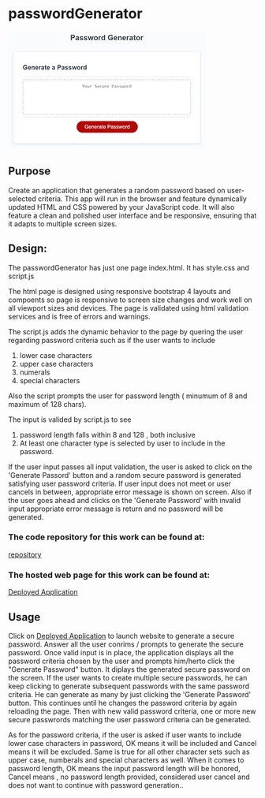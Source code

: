 # passwordGenerator
[![Thumbnail](Assets/images/passwordGeneratorPic-thumb.jpg)](https://s-suresh-kumar.github.io/passwordGenerator/) 
## Purpose
Create an application that generates a random password based on user-selected criteria. This app will run in the browser and feature dynamically updated HTML and CSS powered by your JavaScript code. It will also feature a clean and polished user interface and be responsive, ensuring that it adapts to multiple screen sizes.


## Design:
The passwordGenerator has just one page index.html. It has style.css and script.js

The html page is designed using responsive bootstrap 4 layouts and compoents so page is responsive to screen size changes and work well on all viewport sizes and devices. The page is validated using html validation services and is free of errors and warnings.

The script.js adds the dynamic behavior to the page by quering the user regarding password criteria  such as if the user wants to include

1. lower case characters 
2. upper case characters
3. numerals
4. special characters
   
Also the script prompts the user for password length ( minumum of 8 and maximum of 128 chars).

The input is valided by script.js to see
1. password length falls within 8 and 128 , both inclusive
2. At least one character type is selected by user to include in the password.
   
If the user input passes all input validation, the user is asked to click on the 'Generate Passord' button and  a random secure password is generated satisfying user password criteria.  If user input does not meet or user cancels in between, appropriate error message is shown on screen. Also if the user goes ahead and clicks on the 'Generate Password' with invalid input appropriate error message is return and no password will be generated.

### The code repository for this work can be found at:
[repository](https://github.com/s-suresh-kumar/passwordGenerator)

### The hosted web page for this work can be found at:
[Deployed Application](https://s-suresh-kumar.github.io/passwordGenerator/)

## Usage 
Click  on [Deployed Application](https://s-suresh-kumar.github.io/passordGenerator/) to launch website to generate a secure password. Answer all the user conrims / prompts to generate the secure password. Once valid input is in place, the application displays all the password criteria chosen by the user and prompts him/herto click the "Generate Password" button. It diplays the generated secure password on the screen. If the user wants to create multiple secure passwords, he can keep clicking to generate  subsequent passwords with the same password criteria.  He can generate as many by just clicking the 'Generate Password' button. This continues until he changes the password criteria by again reloading the page. Then with new valid password criteria, one or more new secure passwrords matching the user password criteria can be generated. 

As for the password criteria, if the user is asked if user wants to include lower case characters in password, OK means it will be included and Cancel means it will be excluded. Same is true for all other character sets such as upper case, numberals and special characters as well. When it comes to password length, OK means the input password length will be honored, Cancel means , no password length provided, considered user cancel and does not want to continue with password generation..


 